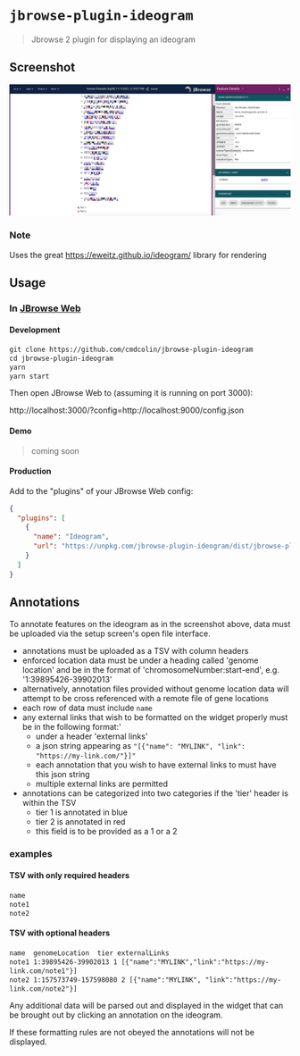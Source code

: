 # `jbrowse-plugin-ideogram`

> Jbrowse 2 plugin for displaying an ideogram

## Screenshot

![](./img/1.png)

### Note

Uses the great https://eweitz.github.io/ideogram/ library for rendering

## Usage

### In [JBrowse Web](https://jbrowse.org/jb2/docs/quickstart_web)

#### Development

```
git clone https://github.com/cmdcolin/jbrowse-plugin-ideogram
cd jbrowse-plugin-ideogram
yarn
yarn start
```

Then open JBrowse Web to (assuming it is running on port 3000):

http://localhost:3000/?config=http://localhost:9000/config.json

#### Demo

> coming soon

#### Production

Add to the "plugins" of your JBrowse Web config:

```json
{
  "plugins": [
    {
      "name": "Ideogram",
      "url": "https://unpkg.com/jbrowse-plugin-ideogram/dist/jbrowse-plugin-ideogram.umd.production.min.js"
    }
  ]
}
```

## Annotations

To annotate features on the ideogram as in the screenshot above, data must be uploaded via the setup screen's open file interface.

- annotations must be uploaded as a TSV with column headers
- enforced location data must be under a heading called 'genome location' and be in the format of 'chromosomeNumber:start-end', e.g. '1:39895426-39902013'
- alternatively, annotation files provided without genome location data will attempt to be cross referenced with a remote file of gene locations
- each row of data must include `name`
- any external links that wish to be formatted on the widget properly must be in the following format:'
  - under a header 'external links'
  - a json string appearing as `"[{"name": "MYLINK", "link": "https://my-link.com/"}]"`
  - each annotation that you wish to have external links to must have this json string
  - multiple external links are permitted
- annotations can be categorized into two categories if the 'tier' header is within the TSV
  - tier 1 is annotated in blue
  - tier 2 is annotated in red
  - this field is to be provided as a 1 or a 2

### examples

#### TSV with only required headers

```tsv
name
note1
note2
```

#### TSV with optional headers

```tsv
name  genomeLocation  tier externalLinks
note1 1:39895426-39902013 1 [{"name":"MYLINK","link":"https://my-link.com/note1"}]
note2 1:157573749-157598080 2 [{"name":"MYLINK", "link":"https://my-link.com/note2"}]
```

Any additional data will be parsed out and displayed in the widget that can be brought out by clicking an annotation on the ideogram.

If these formatting rules are not obeyed the annotations will not be displayed.
